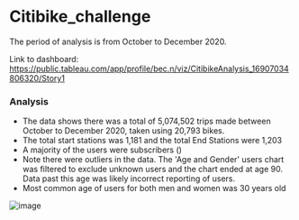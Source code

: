 # Citibike_challenge
The period of analysis is from October to December 2020. 

Link to dashboard: https://public.tableau.com/app/profile/bec.n/viz/CitibikeAnalysis_16907034806320/Story1

### Analysis
- The data shows there was a total of 5,074,502 trips made between October to December 2020, taken using 20,793 bikes. 
- The total start stations was 1,181 and the total End Stations were 1,203 
- A majority of the users were subscribers ()
- Note there were outliers in the data. The 'Age and Gender' users chart was filtered to exclude unknown users and the chart ended at age 90. Data past this age was likely incorrect reporting of users. 
- Most common age of users for both men and women was 30 years old 

![image](https://github.com/bec-n/citibike_challenge/assets/126390405/74c3513d-8b9c-4037-b95e-99d05c1f290e)




